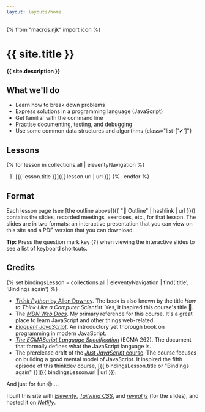 ```yaml
---
layout: layouts/home
---
```


{% from "macros.njk" import icon %}

# {{ site.title }}

<b class="lead">{{ site.description }}</b>

## What we'll do

* Learn how to break down problems
* Express solutions in a programming language (JavaScript)
* Get familiar with the command line
* Practise documenting, testing, and debugging
* Use some common data structures and algorithms
{class="list-['✔']"}

## Lessons

{% for lesson in collections.all | eleventyNavigation %}
  1. [{{ lesson.title }}]({{ lesson.url | url }})
{%- endfor %}

## Format

<!-- We'll meet on Saturdays for a discussion and review of the previous week's lesson. On Sundays, we'll meet for a new lesson. Meetings will hold on Zoom from 12:00 p.m. to 12:40 p.m. -->

Each lesson page (see [the outline above]({{ "📃 Outline" | hashlink | url }})) contains the slides, recorded meetings, exercises, etc., for that lesson. The slides are in two formats: an interactive presentation that you can view on this site and a PDF version that you can download.

<div class="note note-info">

**Tip:** Press the question mark key (<kbd>?</kbd>) when viewing the interactive slides to see a list of keyboard shortcuts.

</div>

## Credits

{% set bindingsLesson = collections.all | eleventyNavigation | find('title', 'Bindings again') %}

* [<cite>Think Python</cite> by Allen Downey](https://greenteapress.com/wp/think-python-2e/). The book is also known by the title <i>How to Think Like a Computer Scientist</i>. Yes, it inspired this course's title 🙂.
* The [<cite>MDN Web Docs</cite>](https://developer.mozilla.org/en-US/docs/Web/JavaScript). My primary reference for this course. It's a great place to learn JavaScript and other things web-related.
* [<cite class="quoted">Eloquent JavaScript</cite>](https://eloquentjavascript.net/). An introductory yet thorough book on programming in modern JavaScript.
* [<cite>The ECMAScript Language Specification</cite>](https://tc39.es/ecma262/) (ECMA 262). The document that formally defines what the JavaScript language is.
* The prerelease draft of the [<cite>Just JavaScript</cite> course](). The course focuses on building a good mental model of JavaScript. It inspired the fifth episode of this thinkdev course, [{{ bindingsLesson.title or "Bindings again" }}]({{ bindingsLesson.url | url }}).

And just for fun 😃 ...

I built this site with [<cite>Eleventy</cite>](https://www.11ty.dev/), [<cite>Tailwind CSS</cite>](https://tailwindcss.com/), and [<cite>reveal.js</cite>](https://revealjs.com/) (for the slides), and hosted it on [<cite>Netlify</cite>](http://netlify.com/).
